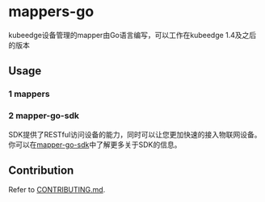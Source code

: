 # mappers-go
kubeedge设备管理的mapper由Go语言编写，可以工作在kubeedge 1.4及之后的版本

## Usage
### 1 mappers


### 2 mapper-go-sdk

SDK提供了RESTful访问设备的能力，同时可以让您更加快速的接入物联网设备。你可以在[mapper-go-sdk](./mapper-go-sdk/)中了解更多关于SDK的信息。
## Contribution

Refer to [CONTRIBUTING.md](CONTRIBUTING.md).

